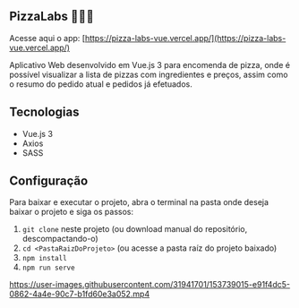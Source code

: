 ## PizzaLabs 🍕👨‍💻

Acesse aqui o app: [https://pizza-labs-vue.vercel.app/](https://pizza-labs-vue.vercel.app/)

Aplicativo Web desenvolvido em Vue.js 3 para encomenda de pizza, onde é possível visualizar a lista de pizzas com ingredientes e preços, assim como o resumo do pedido atual
e pedidos já efetuados.

## Tecnologias

-   Vue.js 3
-   Axios
-   SASS

## Configuração

Para baixar e executar o projeto, abra o terminal na pasta onde deseja baixar o projeto e siga os passos:

1. `git clone` neste projeto (ou download manual do repositório, descompactando-o)
2. `cd <PastaRaizDoProjeto>` (ou acesse a pasta raíz do projeto baixado)
3. `npm install`
4. `npm run serve`

https://user-images.githubusercontent.com/31941701/153739015-e91f4dc5-0862-4a4e-90c7-b1fd60e3a052.mp4
